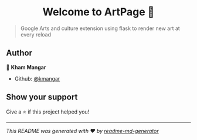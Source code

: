 <h1 align="center">Welcome to ArtPage 👋</h1>
<p>
</p>

> Google Arts and culture extension using flask to render new art at every reload

## Author

👤 **Kham Mangar**

* Github: [@kmangar](https://github.com/kmangar)






## Show your support

Give a ⭐️ if this project helped you!

***
_This README was generated with ❤️ by [readme-md-generator](https://github.com/kefranabg/readme-md-generator)_
